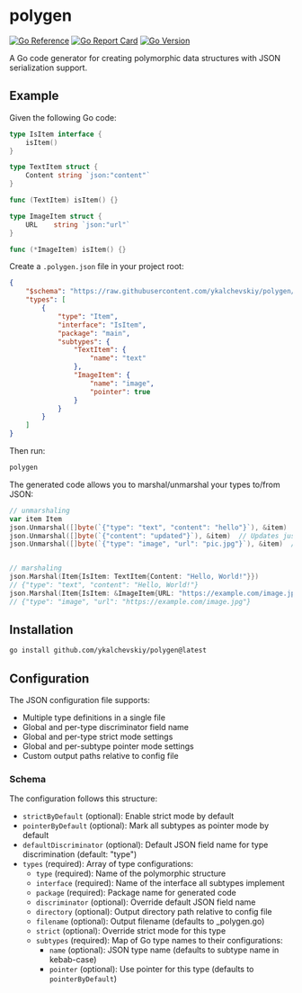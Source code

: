 # polygen

[![Go Reference](https://pkg.go.dev/badge/github.com/ykalchevskiy/polygen.svg)](https://pkg.go.dev/github.com/ykalchevskiy/polygen)
[![Go Report Card](https://goreportcard.com/badge/github.com/ykalchevskiy/polygen)](https://goreportcard.com/report/github.com/ykalchevskiy/polygen)
[![Go Version](https://img.shields.io/github/go-mod/go-version/ykalchevskiy/polygen)](https://golang.org/dl/)

A Go code generator for creating polymorphic data structures with JSON serialization support.

## Example

Given the following Go code:

```go
type IsItem interface {
    isItem()
}

type TextItem struct {
    Content string `json:"content"`
}

func (TextItem) isItem() {}

type ImageItem struct {
    URL    string `json:"url"`
}

func (*ImageItem) isItem() {}
```

Create a `.polygen.json` file in your project root:

```json
{
    "$schema": "https://raw.githubusercontent.com/ykalchevskiy/polygen/main/schema.json",
    "types": [
        {
            "type": "Item",
            "interface": "IsItem",
            "package": "main",
            "subtypes": {
                "TextItem": {
                    "name": "text"
                },
                "ImageItem": {
                    "name": "image",
                    "pointer": true
                }
            }
        }
    ]
}
```

Then run:

```bash
polygen
```

The generated code allows you to marshal/unmarshal your types to/from JSON:

```go
// unmarshaling
var item Item
json.Unmarshal([]byte(`{"type": "text", "content": "hello"}`), &item)
json.Unmarshal([]byte(`{"content": "updated"}`), &item)  // Updates just content
json.Unmarshal([]byte(`{"type": "image", "url": "pic.jpg"}`), &item)  // Changes type


// marshaling
json.Marshal(Item{IsItem: TextItem{Content: "Hello, World!"}})
// {"type": "text", "content": "Hello, World!"}
json.Marshal(Item{IsItem: &ImageItem{URL: "https://example.com/image.jpg"}})
// {"type": "image", "url": "https://example.com/image.jpg"}
```

## Installation

```bash
go install github.com/ykalchevskiy/polygen@latest
```

## Configuration

The JSON configuration file supports:

- Multiple type definitions in a single file
- Global and per-type discriminator field name
- Global and per-type strict mode settings
- Global and per-subtype pointer mode settings
- Custom output paths relative to config file

### Schema

The configuration follows this structure:

- `strictByDefault` (optional): Enable strict mode by default
- `pointerByDefault` (optional): Mark all subtypes as pointer mode by default
- `defaultDiscriminator` (optional): Default JSON field name for type discrimination (default: "type")
- `types` (required): Array of type configurations:
  - `type` (required): Name of the polymorphic structure
  - `interface` (required): Name of the interface all subtypes implement
  - `package` (required): Package name for generated code
  - `discriminator` (optional): Override default JSON field name
  - `directory` (optional): Output directory path relative to config file
  - `filename` (optional): Output filename (defaults to <type>_polygen.go)
  - `strict` (optional): Override strict mode for this type
  - `subtypes` (required): Map of Go type names to their configurations:
    - `name` (optional): JSON type name (defaults to subtype name in kebab-case)
    - `pointer` (optional): Use pointer for this type (defaults to `pointerByDefault`)
